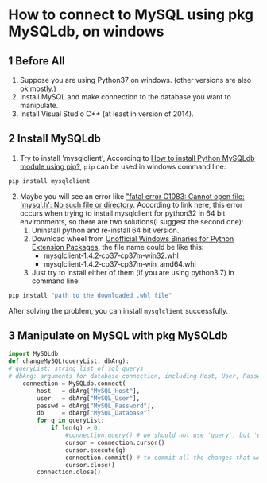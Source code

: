 # How to connect to MySQL using pkg MySQLdb, on windows

## 1 Before All
1. Suppose you are using Python37 on windows. (other versions are also ok mostly.)
2. Install MySQL and make connection to the database you want to manipulate.
3. Install Visual Studio C++ (at least in version of 2014).

## 2 Install MySQLdb
1. Try to install 'mysqlclient', According to [How to install Python MySQLdb module using pip?](https://stackoverflow.com/questions/25865270/how-to-install-python-mysqldb-module-using-pip), `pip` can be used in windows command line:
```cmd
pip install mysqlclient
```
2. Maybe you will see an error like ["fatal error C1083: Cannot open file: 'mysql.h': No such file or directory](https://stackoverflow.com/questions/51294268/pip-install-mysqlclient-returns-fatal-error-c1083-cannot-open-file-mysql-h). According to link here, this error occurs when trying to install mysqlclient for python32 in 64 bit environments, so there are two solutions(I suggest the second one):
   1. Uninstall python and re-install 64 bit version.
   2. Download wheel from [Unofficial Windows Binaries for Python Extension Packages](https://www.lfd.uci.edu/~gohlke/pythonlibs/#mysqlclient.Then), the file name could be like this:
      * mysqlclient‑1.4.2‑cp37‑cp37m‑win32.whl
      * mysqlclient‑1.4.2‑cp37‑cp37m‑win_amd64.whl
   3. Just try to install either of them (if you are using python3.7) in command line:
```cmd
pip install "path to the downloaded .whl file"
```
After solving the problem, you can install `mysqlclient` successfully.

## 3 Manipulate on MySQL with pkg MySQLdb
```python
import MySQLdb
def changeMySQL(queryList, dbArg):
# queryList: string list of sql querys
# dbArg: arguments for database connection, including Host, User, Password, and Database Name.
    connection = MySQLdb.connect(
        host   = dbArg["MySQL_Host"],
        user   = dbArg["MySQL_User"],
        passwd = dbArg["MySQL_Password"],
        db     = dbArg["MySQL_Database"]
        for q in queryList:
            if len(q) > 0:
                #connection.query() # we should not use 'query', but 'execute'.
                cursor = connection.cursor()
                cursor.execute(q)
                connection.commit() # to commit all the changes that we 'loaded' into the mysql server.
                cursor.close()
        connection.close()
